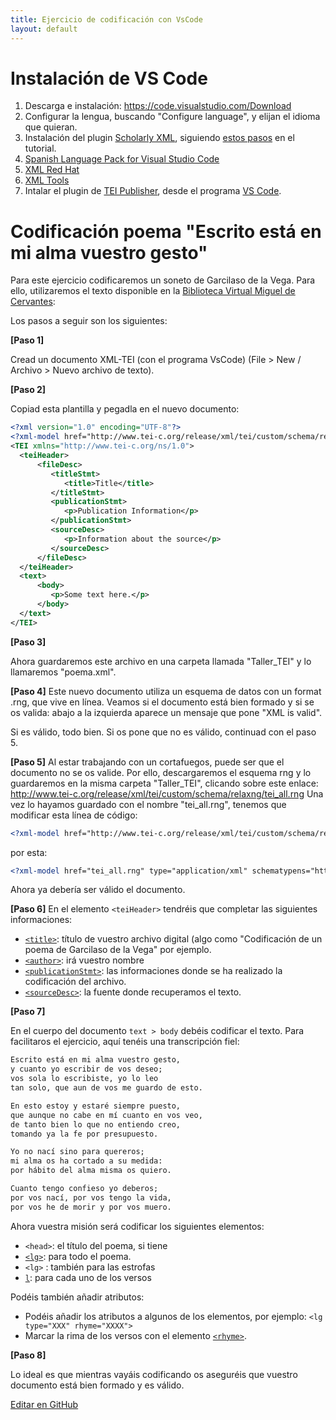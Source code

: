 ```yaml
---
title: Ejercicio de codificación con VsCode 
layout: default
---
```


# Instalación de VS Code 

1. Descarga e instalación: <https://code.visualstudio.com/Download>
2. Configurar la lengua, buscando "Configure language", y elijan el idioma que quieran. 
3. Instalación del plugin [Scholarly XML](https://marketplace.visualstudio.com/items?itemName=raffazizzi.sxml), siguiendo [estos pasos](https://tthub.io/aprende/tutorial/edicion-digital-con-VS-code/edicion-digital-con-VS-code/scholarly_xml) en el tutorial. 
4. [Spanish Language Pack for Visual Studio Code](https://marketplace.visualstudio.com/items?itemName=MS-CEINTL.vscode-language-pack-es)
5. [XML Red Hat](https://marketplace.visualstudio.com/items?itemName=redhat.vscode-xml)
6. [XML Tools](https://marketplace.visualstudio.com/items?itemName=DotJoshJohnson.xml)
7. Intalar el plugin de [TEI Publisher](https://teipublisher.com/index.html), desde el programa [VS Code](https://marketplace.visualstudio.com/items?itemName=e-editiones.tei-publisher-vscode).


# Codificación poema "Escrito está en mi alma vuestro gesto"

Para este ejercicio codificaremos un soneto de Garcilaso de la Vega. Para ello, utilizaremos el texto disponible en la [Biblioteca Virtual Miguel de Cervantes](https://www.cervantesvirtual.com/obra-visor/sonetos--27/html/000fe41e-82b2-11df-acc7-002185ce6064_1.html#PV_5_):

Los pasos a seguir son los siguientes:  

**[Paso 1]** 

Cread un documento XML-TEI (con el programa VsCode) (File > New / Archivo > Nuevo archivo de texto).  

**[Paso 2]** 

Copiad esta plantilla y pegadla en el nuevo documento: 

```xml
<?xml version="1.0" encoding="UTF-8"?>
<?xml-model href="http://www.tei-c.org/release/xml/tei/custom/schema/relaxng/tei_all.rng" type="application/xml" schematypens="http://relaxng.org/ns/structure/1.0"?>
<TEI xmlns="http://www.tei-c.org/ns/1.0">
  <teiHeader>
      <fileDesc>
         <titleStmt>
            <title>Title</title>
         </titleStmt>
         <publicationStmt>
            <p>Publication Information</p>
         </publicationStmt>
         <sourceDesc>
            <p>Information about the source</p>
         </sourceDesc>
      </fileDesc>
  </teiHeader>
  <text>
      <body>
         <p>Some text here.</p>
      </body>
  </text>
</TEI>
```

**[Paso 3]**

Ahora guardaremos este archivo en una carpeta llamada "Taller_TEI" y lo llamaremos "poema.xml". 

**[Paso 4]** 
Este nuevo documento utiliza un esquema de datos con un format .rng, que vive en línea. Veamos si el documento está bien formado y si se os valida: abajo a la izquierda aparece un mensaje que pone "XML is valid". 

Si es válido, todo bien. Si os pone que no es válido, continuad con el paso 5. 

**[Paso 5]** 
Al estar trabajando con un cortafuegos, puede ser que el documento no se os valide. Por ello, descargaremos el esquema rng y lo guardaremos en la misma carpeta "Taller_TEI", clicando sobre este enlace: <http://www.tei-c.org/release/xml/tei/custom/schema/relaxng/tei_all.rng> Una vez lo hayamos guardado con el nombre "tei_all.rng", tenemos que modificar esta línea de código: 

```xml
<?xml-model href="http://www.tei-c.org/release/xml/tei/custom/schema/relaxng/tei_all.rng" type="application/xml" schematypens="http://relaxng.org/ns/structure/1.0"?>
```

por esta: 

```xml
<?xml-model href="tei_all.rng" type="application/xml" schematypens="http://relaxng.org/ns/structure/1.0"?>
```

Ahora ya debería ser válido el documento.

**[Paso 6]** En el elemento `<teiHeader>` tendréis que completar las siguientes informaciones:

- [`<title>`](https://www.tei-c.org/release/doc/tei-p5-doc/en/html/ref-title.html): título de vuestro archivo digital (algo como "Codificación de un poema de Garcilaso de la Vega" por ejemplo.
- [`<author>`](https://www.tei-c.org/release/doc/tei-p5-doc/en/html/ref-author.html): irá vuestro nombre
- [`<publicationStmt>`](https://www.tei-c.org/release/doc/tei-p5-doc/en/html/ref-publicationStmt.html): las informaciones donde se ha realizado la codificación del archivo.  
- [`<sourceDesc>`](https://www.tei-c.org/release/doc/tei-p5-doc/en/html/ref-sourceDesc.html): la fuente donde recuperamos el texto.

**[Paso 7]** 

En el cuerpo del documento `text > body` debéis codificar el texto. Para facilitaros el ejercicio, aquí tenéis una transcripción fiel:

```txt
Escrito está en mi alma vuestro gesto, 		
y cuanto yo escribir de vos deseo; 		
vos sola lo escribiste, yo lo leo 		
tan solo, que aun de vos me guardo de esto. 		

En esto estoy y estaré siempre puesto, 	  	
que aunque no cabe en mí cuanto en vos veo, 		
de tanto bien lo que no entiendo creo, 		
tomando ya la fe por presupuesto. 		

Yo no nací sino para quereros; 		
mi alma os ha cortado a su medida: 	 	
por hábito del alma misma os quiero. 		

Cuanto tengo confieso yo deberos; 		
por vos nací, por vos tengo la vida, 		
por vos he de morir y por vos muero.
```

Ahora vuestra misión será codificar los siguientes elementos:

- `<head>`: el título del poema, si tiene
- [`<lg>`](https://www.tei-c.org/release/doc/tei-p5-doc/en/html/ref-lg.html): para todo el poema.
- `<lg>` : también para las estrofas
- [`l`](https://www.tei-c.org/release/doc/tei-p5-doc/en/html/ref-l.html): para cada uno de los versos

Podéis también añadir atributos: 

- Podéis añadir los atributos a algunos de los elementos, por ejemplo: `<lg type="XXX" rhyme="XXXX">`
- Marcar la rima de los versos con el elemento [`<rhyme>`](https://www.tei-c.org/release/doc/tei-p5-doc/en/html/examples-rhyme.html).

**[Paso 8]** 

Lo ideal es que mientras vayáis codificando os aseguréis que vuestro documento está bien formado y es válido.


[Editar en GitHub](https://github.com/tthub-repo/ejercicios/blob/master/VegaGarcilaso_Escrito_en_mi_gesto.md)
